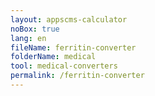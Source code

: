 ```yaml
---
layout: appscms-calculator
noBox: true
lang: en
fileName: ferritin-converter
folderName: medical
tool: medical-converters
permalink: /ferritin-converter
---
```



